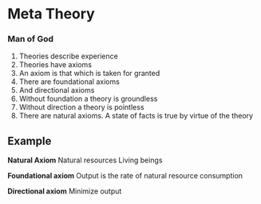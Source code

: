 # Meta Theory
### Man of God

1. Theories describe experience
2. Theories have axioms
3. An axiom is that which is taken for granted
4. There are foundational axioms
5. And directional axioms
6. Without foundation a theory is groundless
7. Without direction a theory is pointless
8. There are natural axioms. A state of facts is true by virtue of the theory

## Example

**Natural Axiom**
Natural resources
Living beings

**Foundational axiom**
Output is the rate of natural resource consumption

**Directional axiom**
Minimize output

